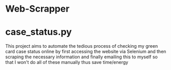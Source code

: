 # Web-Scrapper

# case_status.py
This project aims to automate the tedious process of checking my green card case status online by first accessing the website 
via Selenium and then scraping the necessary information and finally emailing this to myself 
so that I won't do all of these manually thus save time/energy


